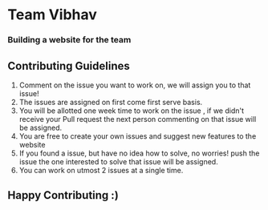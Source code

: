 # Team Vibhav
### Building a website for the team 

## Contributing Guidelines 
<ol>
<li>Comment on the issue you want to work on, we will assign you to that issue!</li>
<li>The issues are assigned on first come first serve basis.</li>
<li>You will be allotted one week time to work on the issue , if we didn't receive your Pull request the next person commenting on that issue will be assigned.</li> 
<li>You are free to create your own issues and suggest new features to the website </li>
<li>If you found a issue, but have no idea how to solve, no worries! push the issue the one interested to solve that issue will be assigned.</li>
<li>You can work on utmost 2 issues at a single time.</li>
</ol>

## Happy Contributing :)

